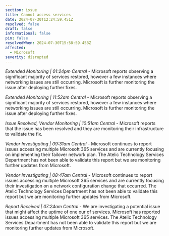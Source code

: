 ```yaml
---
section: issue
title: Cannot access services
date: 2024-07-30T12:24:59.451Z
resolved: false
draft: false
informational: false
pin: false
resolvedWhen: 2024-07-30T15:58:59.458Z
affected:
  - Microsoft
severity: disrupted
---
```

*Extended Monitoring | 01:24pm Central* - Microsoft reports observing a significant majority of services restored, however a few instances where networking issues are still occurring. Microsoft is further monitoring the issue after deploying further fixes.

*Extended Monitoring | 11:52am Central* - Microsoft reports observing a significant majority of services restored, however a few instances where networking issues are still occurring. Microsoft is further monitoring the issue after deploying further fixes.

*Issue Resolved, Vendor Monitoring | 10:51am Central* - Microsoft reports that the issue has been resolved and they are monitoring their infrastructure to validate the fix.

*Vendor Investigating | 09:31am Central* - Microsoft continues to report issues accessing multiple Microsoft 365 services and are currently focusing on implementing their failover network plan. The Atelic Technology Services Department has not been able to validate this report but we are monitoring further updates from Microsoft.

*Vendor Investigating | 08:47am Central* - Microsoft continues to report issues accessing multiple Microsoft 365 services and are currently focusing their investigation on a network configuration change that occurred. The Atelic Technology Services Department has not been able to validate this report but we are monitoring further updates from Microsoft.

*Report Received | 07:24am Central* - We are investigating a potential issue that might affect the uptime of one our of services. Microsoft has reported issues accessing multiple Microsoft 365 services. The Atelic Technology Services Department has not been able to validate this report but we are monitoring further updates from Microsoft.